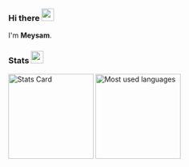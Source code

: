 ### Hi there <img src = "https://raw.githubusercontent.com/MartinHeinz/MartinHeinz/master/wave.gif" width = 25px>
I'm **Meysam**.    

### Stats <img src = "https://i.pinimg.com/originals/65/c4/f4/65c4f452571be1261e9c623f7da488ac.gif" width = 25px>

<span>
<img src="https://github-readme-stats.vercel.app/api?username=MeysamBavi&show_icons=true&layout=compact&theme=algolia&count_private=true&include_all_commits=true&hide=contribs" alt="Stats Card" height="170vw"/>

<img src="https://github-readme-stats.vercel.app/api/top-langs?username=MeysamBavi&langs_count=6&show_icons=true&locale=en&layout=compact&theme=algolia&exclude_repo=microprocessor-project,UnityUITraining" alt="Most used languages" height="170vw"/>
</span>
